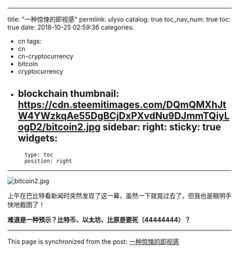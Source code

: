 
---
title: "一种惊悚的即视感"
permlink: ulyvo
catalog: true
toc_nav_num: true
toc: true
date: 2018-10-25 02:59:36
categories:
- cn
tags:
- cn
- cn-cryptocurrency
- bitcoin
- cryptocurrency
- blockchain
thumbnail: https://cdn.steemitimages.com/DQmQMXhJtW4YWzkqAe55DgBCjDxPXvdNu9DJmmTQiyLogD2/bitcoin2.jpg
sidebar:
    right:
        sticky: true
widgets:
    -
        type: toc
        position: right
---


![bitcoin2.jpg](https://cdn.steemitimages.com/DQmQMXhJtW4YWzkqAe55DgBCjDxPXvdNu9DJmmTQiyLogD2/bitcoin2.jpg)

上午在巴比特看新闻时突然发现了这一幕，虽然一下就晃过去了，但我也是眼明手快地截图了！

**难道是一种预示？比特币、以太坊、比原是要死（44444444）？**

- - -

This page is synchronized from the post: [一种惊悚的即视感](https://steemit.com/@lemooljiang/ulyvo)
